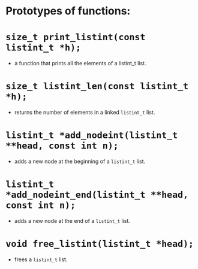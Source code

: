 # Prototypes of functions:
# `size_t print_listint(const listint_t *h);`
* a function that prints all the elements of a listint_t list.
# `size_t listint_len(const listint_t *h);`
* returns the number of elements in a linked `listint_t` list.
# `listint_t *add_nodeint(listint_t **head, const int n);`
* adds a new node at the beginning of a `listint_t` list.
# `listint_t *add_nodeint_end(listint_t **head, const int n);`
* adds a new node at the end of a `listint_t` list.
# `void free_listint(listint_t *head);`
* frees a `listint_t` list.